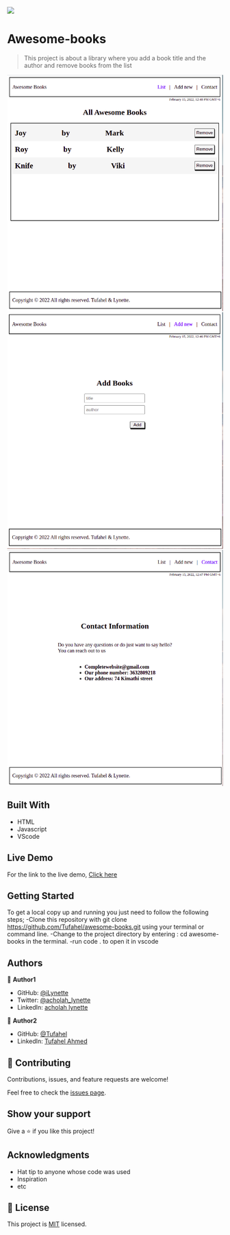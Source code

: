![](https://img.shields.io/badge/Microverse-blueviolet)

# Awesome-books
> This project is about a library where you add a book title and the author and remove books from the list

![screenshot](images/pix1.png)
![screenshot](images/pix2.png)
![screenshot](images/pix3.png)

## Built With
- HTML
- Javascript
- VScode
## Live Demo
For the link to the live demo, [Click here](https://tufahel.github.io/awesome-books/)
## Getting Started
To get a local copy up and running you just need to follow the following steps;
-Clone this repository with
git clone https://github.com/Tufahel/awesome-books.git using your terminal or command line.
-Change to the project directory by entering :
cd awesome-books in the terminal.
-run code . to open it in vscode

## Authors

👤 **Author1**

- GitHub: [@iLynette](https://github.com/iLynette)
- Twitter: [@acholah_lynette](https://twitter.com/acholah_lynette)
- LinkedIn: [acholah lynette](https://www.linkedin.com/in/lynette-acholah/)

👤 **Author2**

- GitHub: [@Tufahel](https://github.com/Tufahel)
- LinkedIn: [Tufahel Ahmed](https://bd.linkedin.com/in/tufahel-ahmed-972884203)

## 🤝 Contributing

Contributions, issues, and feature requests are welcome!

Feel free to check the [issues page](../../issues/).

## Show your support

Give a ⭐️ if you like this project!

## Acknowledgments

- Hat tip to anyone whose code was used
- Inspiration
- etc

## 📝 License

This project is [MIT](./MIT.md) licensed.
